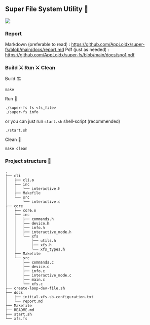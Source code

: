 ## Super File System Utility 🤠

![](https://i.pinimg.com/564x/25/1f/7a/251f7a7750a8c0e148098b254bded227.jpg)

### Report

Markdown (preferable to read) : https://github.com/AppLoidx/super-fs/blob/main/docs/report.md
Pdf (just as needed) :  https://github.com/AppLoidx/super-fs/blob/main/docs/spo1.pdf

### Build ⚔️ Run ⚔️ Clean

Build 🏗️
```shell
make
```

Run 🏃
```shell
./super-fs fs <fs_file>
./super-fs info
```

or you can just run `start.sh` shell-script (recommended)

```shell
./start.sh
```

Clean 🧹
```shell
make clean
```

### Project structure 🧱

```text
.
├── cli
│   ├── cli.o
│   ├── inc
│   │   └── interactive.h
│   ├── Makefile
│   └── src
│       └── interactive.c
├── core
│   ├── core.o
│   ├── inc
│   │   ├── commands.h
│   │   ├── device.h
│   │   ├── info.h
│   │   ├── interactive_mode.h
│   │   └── xfs
│   │       ├── utils.h
│   │       ├── xfs.h
│   │       └── xfs_types.h
│   ├── Makefile
│   └── src
│       ├── commands.c
│       ├── device.c
│       ├── info.c
│       ├── interactive_mode.c
│       ├── main.c
│       └── xfs.c
├── create-loop-dev-file.sh
├── docs
│   ├── initial-xfs-sb-configuration.txt
│   └── report.md
├── Makefile
├── README.md
├── start.sh
└── xfs.fs
```
